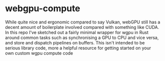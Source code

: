 # webgpu-compute

While quite nice and ergonomic compared to say Vulkan, webGPU still has a decent amount of boilerplate involved compared with something like
CUDA. In this repo I've sketched out a fairly minimal wrapper for wgpu in Rust around common tasks such as synchronising a GPU to CPU and vice versa, and store
and dispatch pipelines on buffers. This isn't intended to be serious library code, more a helpful resource for getting started on your own
custom wgpu compute code
